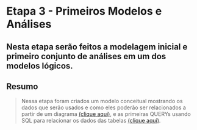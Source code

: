 # Etapa 3 - Primeiros Modelos e Análises

## Nesta etapa serão feitos a modelagem inicial e primeiro conjunto de análises em um dos modelos lógicos.

## Resumo
> Nessa etapa foram criados um modelo conceitual mostrando os dados que serão usados e como eles poderão ser relacionados a partir de um diagrama [(clique aqui)](./diagramas/relacionamentos.pdf), e as primeiras QUERYs usando SQL para relacionar os dados das tabelas [(clique aqui)]().
